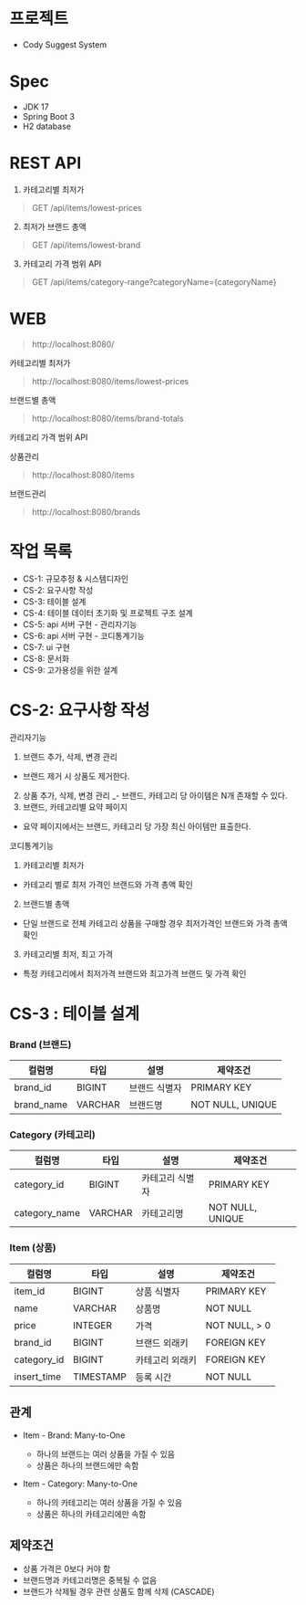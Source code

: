 # 프로젝트
- Cody Suggest System

# Spec
- JDK 17
- Spring Boot 3
- H2 database

# REST API
1. 카테고리별 최저가
> GET /api/items/lowest-prices

2. 최저가 브랜드 총액
> GET /api/items/lowest-brand

3. 카테고리 가격 범위 API
> GET /api/items/category-range?categoryName={categoryName}

# WEB 
> http://localhost:8080/

카테고리별 최저가
> http://localhost:8080/items/lowest-prices

브랜드별 총액
> http://localhost:8080/items/brand-totals

카테고리 가격 범위 API


상품관리
> http://localhost:8080/items

브랜드관리
> http://localhost:8080/brands



# 작업 목록
- CS-1: 규모추정 & 시스템디자인
- CS-2: 요구사항 작성
- CS-3: 테이블 설계
- CS-4: 테이블 데이터 초기화 및 프로젝트 구조 설계
- CS-5: api 서버 구현 - 관리자기능
- CS-6: api 서버 구현 - 코디통계기능
- CS-7: ui 구현
- CS-8: 문서화
- CS-9: 고가용성을 위한 설계

# CS-2: 요구사항 작성
관리자기능
1. 브랜드 추가, 삭제, 변경 관리
- 브랜드 제거 시 상품도 제거한다.
2. 상품 추가, 삭제, 변경 관리
_- 브랜드, 카테고리 당 아이템은 N개 존재할 수 있다.
3. 브랜드, 카테고리별 요약 페이지
- 요약 페이지에서는 브랜드, 카테고리 당 가장 최신 아이템만 표출한다.


코디통계기능
1. 카테고리별 최저가
- 카테고리 별로 최저 가격인 브랜드와 가격 총액 확인
2. 브랜드별 총액
- 단일 브랜드로 전체 카테고리 상품을 구매할 경우 최저가격인 브랜드와 가격 총액 확인
3. 카테고리별 최저, 최고 가격
- 특정 카테고리에서 최저가격 브랜드와 최고가격 브랜드 및 가격 확인

# CS-3 : 테이블 설계

### Brand (브랜드)
| 컬럼명 | 타입 | 설명 | 제약조건 |
|--------|------|------|-----------|
| brand_id | BIGINT | 브랜드 식별자 | PRIMARY KEY |
| brand_name | VARCHAR | 브랜드명 | NOT NULL, UNIQUE |

### Category (카테고리)
| 컬럼명 | 타입 | 설명 | 제약조건 |
|--------|------|------|-----------|
| category_id | BIGINT | 카테고리 식별자 | PRIMARY KEY |
| category_name | VARCHAR | 카테고리명 | NOT NULL, UNIQUE |

### Item (상품)
| 컬럼명 | 타입 | 설명 | 제약조건 |
|--------|------|------|-----------|
| item_id | BIGINT | 상품 식별자 | PRIMARY KEY |
| name | VARCHAR | 상품명 | NOT NULL |
| price | INTEGER | 가격 | NOT NULL, > 0 |
| brand_id | BIGINT | 브랜드 외래키 | FOREIGN KEY |
| category_id | BIGINT | 카테고리 외래키 | FOREIGN KEY |
| insert_time | TIMESTAMP | 등록 시간 | NOT NULL |

## 관계
- Item - Brand: Many-to-One
    - 하나의 브랜드는 여러 상품을 가질 수 있음
    - 상품은 하나의 브랜드에만 속함

- Item - Category: Many-to-One
    - 하나의 카테고리는 여러 상품을 가질 수 있음
    - 상품은 하나의 카테고리에만 속함

## 제약조건
- 상품 가격은 0보다 커야 함
- 브랜드명과 카테고리명은 중복될 수 없음
- 브랜드가 삭제될 경우 관련 상품도 함께 삭제 (CASCADE)